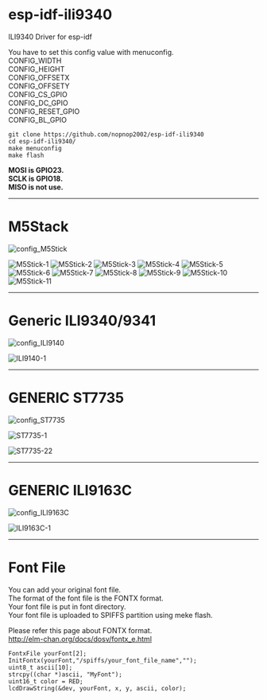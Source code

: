 # esp-idf-ili9340
ILI9340 Driver for esp-idf

You have to set this config value with menuconfig.   
CONFIG_WIDTH   
CONFIG_HEIGHT   
CONFIG_OFFSETX   
CONFIG_OFFSETY   
CONFIG_CS_GPIO   
CONFIG_DC_GPIO   
CONFIG_RESET_GPIO   
CONFIG_BL_GPIO   

```
git clone https://github.com/nopnop2002/esp-idf-ili9340
cd esp-idf-ili9340/
make menuconfig
make flash
```

__MOSI is GPIO23.__   
__SCLK is GPIO18.__   
__MISO is not use.__   

---

# M5Stack

![config_M5Stick](https://user-images.githubusercontent.com/6020549/57977447-d7907480-7a33-11e9-9df6-f0882c113d37.jpg)

![M5Stick-1](https://user-images.githubusercontent.com/6020549/57977479-7d43e380-7a34-11e9-99b6-6028500436e8.JPG)
![M5Stick-2](https://user-images.githubusercontent.com/6020549/57977480-7d43e380-7a34-11e9-814e-f206c43e4a05.JPG)
![M5Stick-3](https://user-images.githubusercontent.com/6020549/57977481-7d43e380-7a34-11e9-9bc6-8e415aa52c52.JPG)
![M5Stick-4](https://user-images.githubusercontent.com/6020549/57977482-7d43e380-7a34-11e9-8188-653cb02f3ba0.JPG)
![M5Stick-5](https://user-images.githubusercontent.com/6020549/57977483-7ddc7a00-7a34-11e9-936e-4d97b1411610.JPG)
![M5Stick-6](https://user-images.githubusercontent.com/6020549/57977484-7ddc7a00-7a34-11e9-8750-52db073c96c2.JPG)
![M5Stick-7](https://user-images.githubusercontent.com/6020549/57977485-7e751080-7a34-11e9-95f9-ffb12879d1b0.JPG)
![M5Stick-8](https://user-images.githubusercontent.com/6020549/57977486-7e751080-7a34-11e9-9ac8-c546f248fdec.JPG)
![M5Stick-9](https://user-images.githubusercontent.com/6020549/57977487-7e751080-7a34-11e9-9a3e-6a0bd7359efb.JPG)
![M5Stick-10](https://user-images.githubusercontent.com/6020549/57977488-7e751080-7a34-11e9-9a12-e2b70334604d.JPG)
![M5Stick-11](https://user-images.githubusercontent.com/6020549/57977489-7f0da700-7a34-11e9-9ea3-c0420a785a3e.JPG)

---

# Generic ILI9340/9341

![config_ILI9140](https://user-images.githubusercontent.com/6020549/57977453-fd1d7e00-7a33-11e9-98f1-54cc2e54d5f0.jpg)

![ILI9140-1](https://user-images.githubusercontent.com/6020549/57977468-48379100-7a34-11e9-96f6-c155af9f19f0.JPG)

---

# GENERIC ST7735

![config_ST7735](https://user-images.githubusercontent.com/6020549/57977455-04dd2280-7a34-11e9-987d-8df3c52d8372.jpg)

![ST7735-1](https://user-images.githubusercontent.com/6020549/57977471-54235300-7a34-11e9-9d9b-e9ff330de9c2.JPG)

![ST7735-22](https://user-images.githubusercontent.com/6020549/57978322-17f8ee00-7a46-11e9-9240-c76903b7be1c.JPG)

---

# GENERIC ILI9163C

![config_ILI9163C](https://user-images.githubusercontent.com/6020549/57977458-0e668a80-7a34-11e9-8061-5e9d76869545.jpg)

![ILI9163C-1](https://user-images.githubusercontent.com/6020549/57977472-62716f00-7a34-11e9-9514-07593661dd79.JPG)

---

# Font File   
You can add your original font file.   
The format of the font file is the FONTX format.   
Your font file is put in font directory.   
Your font file is uploaded to SPIFFS partition using meke flash.   

Please refer this page about FONTX format.   
http://elm-chan.org/docs/dosv/fontx_e.html

```
FontxFile yourFont[2];
InitFontx(yourFont,"/spiffs/your_font_file_name","");
uint8_t ascii[10];
strcpy((char *)ascii, "MyFont");
uint16_t color = RED;
lcdDrawString(&dev, yourFont, x, y, ascii, color);
```
